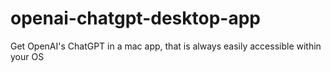 # openai-chatgpt-desktop-app
Get OpenAI's ChatGPT in a mac app, that is always easily accessible within your OS 
